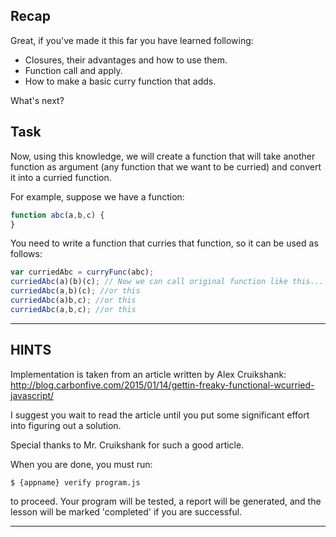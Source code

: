 ## Recap

Great, if you've made it this far you have learned following:

* Closures, their advantages and how to use them.
* Function call and apply.
* How to make a basic curry function that adds.

What's next?

## Task

Now, using this knowledge, we will create a function that will take another
function as argument (any function that we want to be curried) and convert it
into a curried function.

For example, suppose we have a function:

```js
function abc(a,b,c) {
}
```

You need to write a function that curries that function, so it can be used as
follows:

```js
var curriedAbc = curryFunc(abc);
curriedAbc(a)(b)(c); // Now we can call original function like this...
curriedAbc(a,b)(c); //or this
curriedAbc(a)b,c); //or this
curriedAbc(a,b,c); //or this
```

----------------------------------------------------------------------
## HINTS

Implementation is taken from an article written by Alex Cruikshank:
http://blog.carbonfive.com/2015/01/14/gettin-freaky-functional-wcurried-javascript/

I suggest you wait to read the article until you put some significant effort
into figuring out a solution.

Special thanks to Mr. Cruikshank for such a good article.

When you are done, you must run:
```sh
$ {appname} verify program.js
```

to proceed. Your program will be tested, a report will be generated, and the
lesson will be marked 'completed' if you are successful.

----------------------------------------------------------------------
